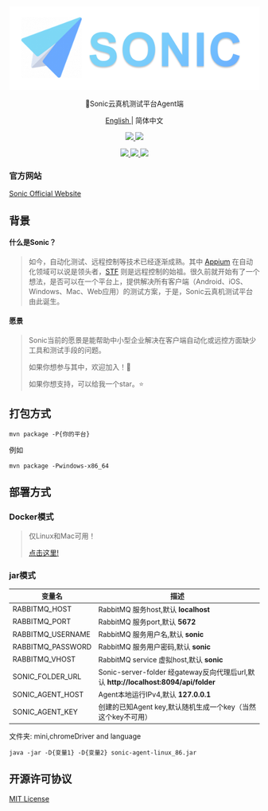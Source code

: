 <p align="center">
  <img src="https://raw.githubusercontent.com/SonicCloudOrg/sonic-server/main/logo.png">
</p>
<p align="center">🎉Sonic云真机测试平台Agent端</p>
<p align="center">
  <a href="https://github.com/SonicCloudOrg/sonic-agent/blob/main/README.md">  
    English
  </a>
  <span>| 简体中文</span>
</p>
<p align="center">
  <a href="#">  
    <img src="https://img.shields.io/badge/release-v1.2.0-orange">
  </a>
  <a href="#">  
    <img src="https://img.shields.io/badge/platform-windows|macosx|linux-success">
  </a>
</p>
<p align="center">
  <a href="#">  
    <img src="https://img.shields.io/github/commit-activity/m/SonicCloudOrg/sonic-agent">
  </a>
  <a href="#">  
    <img src="https://img.shields.io/github/downloads/SonicCloudOrg/sonic-agent/total">
  </a>
  <a href="https://github.com/SonicCloudOrg/sonic-server/blob/main/LICENSE">  
    <img src="https://img.shields.io/github/license/SonicCloudOrg/sonic-server?color=green&label=license&logo=license&logoColor=green">
  </a>
</p>

### 官方网站
[Sonic Official Website](http://sonic-cloud.gitee.io)
## 背景

#### 什么是Sonic？

> 如今，自动化测试、远程控制等技术已经逐渐成熟。其中 [Appium](https://github.com/appium/appium) 在自动化领域可以说是领头者，[STF](https://github.com/openstf/stf) 则是远程控制的始祖。很久前就开始有了一个想法，是否可以在一个平台上，提供解决所有客户端（Android、iOS、Windows、Mac、Web应用）的测试方案，于是，Sonic云真机测试平台由此诞生。

#### 愿景

> Sonic当前的愿景是能帮助中小型企业解决在客户端自动化或远控方面缺少工具和测试手段的问题。
>
>  如果你想参与其中，欢迎加入！💪
>
> 如果你想支持，可以给我一个star。⭐

## 打包方式

```
mvn package -P{你的平台}
```

例如

```
mvn package -Pwindows-x86_64
```

## 部署方式

### Docker模式

> 仅Linux和Mac可用！
>
> [点击这里!](https://hub.docker.com/repository/docker/sonicorg)

### jar模式

|  变量名   | 描述  |
|  ----  | ----  |
| RABBITMQ_HOST  | RabbitMQ 服务host,默认 **localhost** |
| RABBITMQ_PORT  | RabbitMQ 服务port,默认 **5672** |
| RABBITMQ_USERNAME  | RabbitMQ 服务用户名,默认 **sonic** |
| RABBITMQ_PASSWORD  | RabbitMQ 服务用户密码,默认 **sonic** |
| RABBITMQ_VHOST  | RabbitMQ service 虚拟host,默认 **sonic** |
| SONIC_FOLDER_URL  | Sonic-server-folder 经gateway反向代理后url,默认 **http://localhost:8094/api/folder** |
| SONIC_AGENT_HOST  | Agent本地运行IPv4,默认 **127.0.0.1** |
| SONIC_AGENT_KEY  | 创建的已知Agent key,默认随机生成一个key（当然这个key不可用） |

文件夹: mini,chromeDriver and language

```
java -jar -D{变量1} -D{变量2} sonic-agent-linux_86.jar
```

## 开源许可协议

[MIT License](LICENSE)